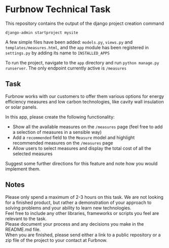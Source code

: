 # Furbnow Technical Task

This repository contains the output of the django project creation command
```
django-admin startproject mysite
```
A few simple files have been added: `models.py`, `views.py` and `templates/measures.html`, and the `app` module has been registered in `settings.py` by adding its name to `INSTALLED_APPS`  

To run the project, navigate to the `app` directory and run `python manage.py runserver`. The only endpoint currently active is `/measures` 

## Task

Furbnow works with our customers to offer them various options for energy efficiency measures and low carbon technologies, like cavity wall insulation or solar panels.  

In this app, please create the following functionality:
- Show all the available measures on the `/measures` page (feel free to add a selection of measures in a sensible way)
- Add a `recommended` field to the `Measure` model and highlight recommended measures on the `/measures` page
- Allow users to select measures and display the total cost of all the selected measures

Suggest some further directions for this feature and note how you would implement them.

## Notes

Please only spend a maximum of 2-3 hours on this task. We are not looking for a finished product, but rather a demonstration of your approach to solving problems and your ability to learn new technologies.  
Feel free to include any other libraries, frameworks or scripts you feel are relevant to the task.  
Please document your process and any decisions you make in the README.md file.  
When you are finished, please send either a link to a public repository or a zip file of the project to your contact at Furbnow.
